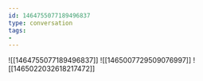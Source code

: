 ```yaml
---
id: 1464755077189496837
type: conversation
tags:
- 
---
```

![[1464755077189496837]]
![[1465007729509076997]]
![[1465022032618217472]]

